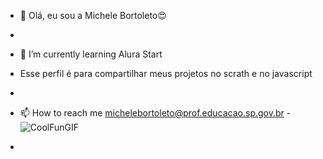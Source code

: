 - 👋 Olá, eu sou a Michele Bortoleto😍
- 
- 🌱 I’m currently learning Alura Start
- Esse perfil é para compartilhar meus projetos no scrath e no javascript
- 
- 📫 How to reach me michelebortoleto@prof.educacao.sp.gov.br 
-![CoolFunGIF](https://github.com/Micrisbiotecnologia/Micrisbiotecnologia/assets/144048428/92cfc997-d6f5-4d1a-9ec1-0af482ac8d1a)

-

<!---
Micrisbiotecnologia/Micrisbiotecnologia is a ✨ special ✨ repository because its `README.md` (this file) appears on your GitHub profile.
You can click the Preview link to take a look at your changes.
--->
